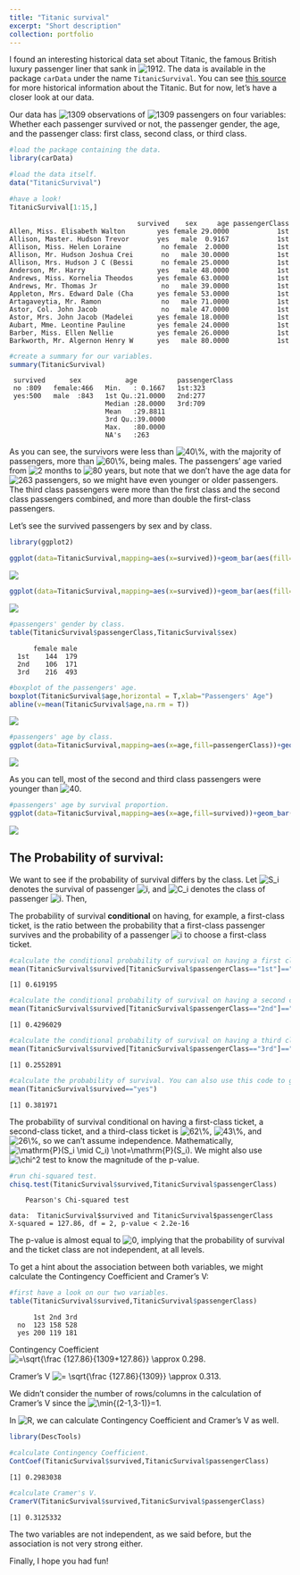 ```yaml
---
title: "Titanic survival"
excerpt: "Short description"
collection: portfolio
---
```


  
I found an interesting historical data set about Titanic, the famous
British luxury passenger liner that sank in
![1912](https://latex.codecogs.com/png.image?%5Cdpi%7B110%7D&space;%5Cbg_white&space;1912 "1912").
The data is available in the package `carData` under the name
`TitanicSurvival`. You can see [this
source](https://www.britannica.com/topic/Titanic) for more historical
information about the Titanic. But for now, let’s have a closer look at
our data.

Our data has
![1309](https://latex.codecogs.com/png.image?%5Cdpi%7B110%7D&space;%5Cbg_white&space;1309 "1309")
observations of
![1309](https://latex.codecogs.com/png.image?%5Cdpi%7B110%7D&space;%5Cbg_white&space;1309 "1309")
passengers on four variables: Whether each passenger survived or not,
the passenger gender, the age, and the passenger class: first class,
second class, or third class.

``` r
#load the package containing the data.
library(carData)

#load the data itself.
data("TitanicSurvival")

#have a look!
TitanicSurvival[1:15,]
```

                                    survived    sex     age passengerClass
    Allen, Miss. Elisabeth Walton        yes female 29.0000            1st
    Allison, Master. Hudson Trevor       yes   male  0.9167            1st
    Allison, Miss. Helen Loraine          no female  2.0000            1st
    Allison, Mr. Hudson Joshua Crei       no   male 30.0000            1st
    Allison, Mrs. Hudson J C (Bessi       no female 25.0000            1st
    Anderson, Mr. Harry                  yes   male 48.0000            1st
    Andrews, Miss. Kornelia Theodos      yes female 63.0000            1st
    Andrews, Mr. Thomas Jr                no   male 39.0000            1st
    Appleton, Mrs. Edward Dale (Cha      yes female 53.0000            1st
    Artagaveytia, Mr. Ramon               no   male 71.0000            1st
    Astor, Col. John Jacob                no   male 47.0000            1st
    Astor, Mrs. John Jacob (Madelei      yes female 18.0000            1st
    Aubart, Mme. Leontine Pauline        yes female 24.0000            1st
    Barber, Miss. Ellen Nellie           yes female 26.0000            1st
    Barkworth, Mr. Algernon Henry W      yes   male 80.0000            1st

``` r
#create a summary for our variables.
summary(TitanicSurvival)
```

     survived      sex           age          passengerClass
     no :809   female:466   Min.   : 0.1667   1st:323       
     yes:500   male  :843   1st Qu.:21.0000   2nd:277       
                            Median :28.0000   3rd:709       
                            Mean   :29.8811                 
                            3rd Qu.:39.0000                 
                            Max.   :80.0000                 
                            NA's   :263                     

As you can see, the survivors were less than
![40\\%](https://latex.codecogs.com/png.image?%5Cdpi%7B110%7D&space;%5Cbg_white&space;40%5C%25 "40\%"),
with the majority of passengers, more than
![60\\%](https://latex.codecogs.com/png.image?%5Cdpi%7B110%7D&space;%5Cbg_white&space;60%5C%25 "60\%"),
being males. The passengers’ age varied from
![2](https://latex.codecogs.com/png.image?%5Cdpi%7B110%7D&space;%5Cbg_white&space;2 "2")
months to
![80](https://latex.codecogs.com/png.image?%5Cdpi%7B110%7D&space;%5Cbg_white&space;80 "80")
years, but note that we don’t have the age data for
![263](https://latex.codecogs.com/png.image?%5Cdpi%7B110%7D&space;%5Cbg_white&space;263 "263")
passengers, so we might have even younger or older passengers.
The third class passengers were more than the first class and the second
class passengers combined, and more than double the first-class
passengers.

Let’s see the survived passengers by sex and by class.

``` r
library(ggplot2)

ggplot(data=TitanicSurvival,mapping=aes(x=survived))+geom_bar(aes(fill=sex))
```

![](https://github.com/ahmed-elhefnawy/ahmed-elhefnawy.github.io/blob/master/images/unnamed-chunk-2-1.png?raw=true)<!-- -->

``` r
ggplot(data=TitanicSurvival,mapping=aes(x=survived))+geom_bar(aes(fill=passengerClass))
```

![](https://github.com/ahmed-elhefnawy/ahmed-elhefnawy.github.io/blob/master/images/unnamed-chunk-2-2.png?raw=true)<!-- -->

``` r
#passengers' gender by class.
table(TitanicSurvival$passengerClass,TitanicSurvival$sex)
```

         
          female male
      1st    144  179
      2nd    106  171
      3rd    216  493

``` r
#boxplot of the passengers' age.
boxplot(TitanicSurvival$age,horizontal = T,xlab="Passengers' Age")
abline(v=mean(TitanicSurvival$age,na.rm = T))
```

![](https://github.com/ahmed-elhefnawy/ahmed-elhefnawy.github.io/blob/master/images/unnamed-chunk-2-3.png?raw=true)<!-- -->

``` r
#passengers' age by class.
ggplot(data=TitanicSurvival,mapping=aes(x=age,fill=passengerClass))+geom_bar()
```

![](https://github.com/ahmed-elhefnawy/ahmed-elhefnawy.github.io/blob/master/images/unnamed-chunk-2-4.png?raw=true)<!-- -->

As you can tell, most of the second and third class passengers were
younger than
![40](https://latex.codecogs.com/png.image?%5Cdpi%7B110%7D&space;%5Cbg_white&space;40 "40").

``` r
#passengers' age by survival proportion.
ggplot(data=TitanicSurvival,mapping=aes(x=age,fill=survived))+geom_bar()
```

![](https://github.com/ahmed-elhefnawy/ahmed-elhefnawy.github.io/blob/master/images/unnamed-chunk-3-11.png?raw=true)<!-- -->

## **The Probability of survival:**

We want to see if the probability of survival differs by the class. Let
![S_i](https://latex.codecogs.com/png.image?%5Cdpi%7B110%7D&space;%5Cbg_white&space;S_i "S_i")
denotes the survival of passenger
![i](https://latex.codecogs.com/png.image?%5Cdpi%7B110%7D&space;%5Cbg_white&space;i "i"),
and
![C_i](https://latex.codecogs.com/png.image?%5Cdpi%7B110%7D&space;%5Cbg_white&space;C_i "C_i")
denotes the class of passenger
![i](https://latex.codecogs.com/png.image?%5Cdpi%7B110%7D&space;%5Cbg_white&space;i "i").
Then,

The probability of survival **conditional** on having, for example, a
first-class ticket, is the ratio between the probability that a
first-class passenger survives and the probability of a passenger
![i](https://latex.codecogs.com/png.image?%5Cdpi%7B110%7D&space;%5Cbg_white&space;i "i")
to choose a first-class ticket.

``` r
#calculate the conditional probability of survival on having a first class ticket. You can use also this code to get the same result: nrow(dplyr::filter(TitanicSurvival,survived=="yes",passengerClass=="1st"))/nrow(dplyr::filter(TitanicSurvival,passengerClass=="1st"))
mean(TitanicSurvival$survived[TitanicSurvival$passengerClass=="1st"]=="yes")
```

    [1] 0.619195

``` r
#calculate the conditional probability of survival on having a second class ticket.
mean(TitanicSurvival$survived[TitanicSurvival$passengerClass=="2nd"]=="yes")
```

    [1] 0.4296029

``` r
#calculate the conditional probability of survival on having a third class ticket.
mean(TitanicSurvival$survived[TitanicSurvival$passengerClass=="3rd"]=="yes")
```

    [1] 0.2552891

``` r
#calculate the probability of survival. You can also use this code to get the same result: nrow(dplyr::filter(TitanicSurvival,survived=="yes"))/nrow(TitanicSurvival)
mean(TitanicSurvival$survived=="yes")
```

    [1] 0.381971

The probability of survival conditional on having a first-class ticket,
a second-class ticket, and a third-class ticket is
![62\\%](https://latex.codecogs.com/png.image?%5Cdpi%7B110%7D&space;%5Cbg_white&space;62%5C%25 "62\%"),
![43\\%](https://latex.codecogs.com/png.image?%5Cdpi%7B110%7D&space;%5Cbg_white&space;43%5C%25 "43\%"),
and
![26\\%](https://latex.codecogs.com/png.image?%5Cdpi%7B110%7D&space;%5Cbg_white&space;26%5C%25 "26\%"),
so we can’t assume independence. Mathematically,
![\mathrm{P}(S_i \mid C_i) \not=\mathrm{P}(S_i)](https://latex.codecogs.com/png.image?%5Cdpi%7B110%7D&space;%5Cbg_white&space;%5Cmathrm%7BP%7D%28S_i%20%5Cmid%20C_i%29%20%5Cnot%3D%5Cmathrm%7BP%7D%28S_i%29 "\mathrm{P}(S_i \mid C_i) \not=\mathrm{P}(S_i)").
We might also use
![\chi^2](https://latex.codecogs.com/png.image?%5Cdpi%7B110%7D&space;%5Cbg_white&space;%5Cchi%5E2 "\chi^2")
test to know the magnitude of the p-value.

``` r
#run chi-squared test.
chisq.test(TitanicSurvival$survived,TitanicSurvival$passengerClass)
```


        Pearson's Chi-squared test

    data:  TitanicSurvival$survived and TitanicSurvival$passengerClass
    X-squared = 127.86, df = 2, p-value < 2.2e-16

The p-value is almost equal to
![0](https://latex.codecogs.com/png.image?%5Cdpi%7B110%7D&space;%5Cbg_white&space;0 "0"),
implying that the probability of survival and the ticket class are not
independent, at all levels.

To get a hint about the association between both variables, we might
calculate the Contingency Coefficient and Cramer’s V:

``` r
#first have a look on our two variables.
table(TitanicSurvival$survived,TitanicSurvival$passengerClass)
```

         
          1st 2nd 3rd
      no  123 158 528
      yes 200 119 181

Contingency Coefficient
![=\sqrt{\frac {127.86}{1309+127.86}} \approx 0.298](https://latex.codecogs.com/png.image?%5Cdpi%7B110%7D&space;%5Cbg_white&space;%3D%5Csqrt%7B%5Cfrac%20%7B127.86%7D%7B1309%2B127.86%7D%7D%20%5Capprox%200.298 "=\sqrt{\frac {127.86}{1309+127.86}} \approx 0.298").

Cramer’s V
![= \sqrt{\frac {127.86}{1309}} \approx 0.313](https://latex.codecogs.com/png.image?%5Cdpi%7B110%7D&space;%5Cbg_white&space;%3D%20%5Csqrt%7B%5Cfrac%20%7B127.86%7D%7B1309%7D%7D%20%5Capprox%200.313 "= \sqrt{\frac {127.86}{1309}} \approx 0.313").

We didn’t consider the number of rows/columns in the calculation of
Cramer’s V since the
![\min{(2-1,3-1)}=1](https://latex.codecogs.com/png.image?%5Cdpi%7B110%7D&space;%5Cbg_white&space;%5Cmin%7B%282-1%2C3-1%29%7D%3D1 "\min{(2-1,3-1)}=1").

In
![R](https://latex.codecogs.com/png.image?%5Cdpi%7B110%7D&space;%5Cbg_white&space;R "R"),
we can calculate Contingency Coefficient and Cramer’s V as well.

``` r
library(DescTools)

#calculate Contingency Coefficient.
ContCoef(TitanicSurvival$survived,TitanicSurvival$passengerClass)
```

    [1] 0.2983038

``` r
#calculate Cramer's V.
CramerV(TitanicSurvival$survived,TitanicSurvival$passengerClass)
```

    [1] 0.3125332

The two variables are not independent, as we said before, but the
association is not very strong either.

Finally, I hope you had fun!
